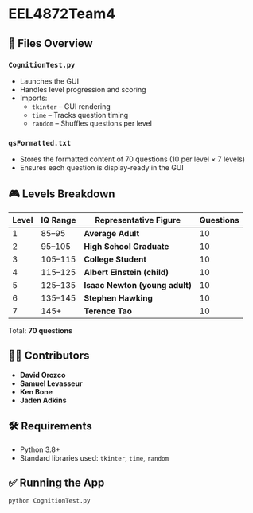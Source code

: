 # EEL4872Team4


## 📁 Files Overview

### `CognitionTest.py`

- Launches the GUI
- Handles level progression and scoring
- Imports:  
  - `tkinter` – GUI rendering  
  - `time` – Tracks question timing  
  - `random` – Shuffles questions per level

### `qsFormatted.txt`

- Stores the formatted content of 70 questions (10 per level × 7 levels)
- Ensures each question is display-ready in the GUI

## 🎮 Levels Breakdown

| Level | IQ Range        | Representative Figure           | Questions |
|-------|------------------|----------------------------------|-----------|
| 1     | 85–95            | **Average Adult**                | 10        |
| 2     | 95–105           | **High School Graduate**         | 10        |
| 3     | 105–115          | **College Student**              | 10        |
| 4     | 115–125          | **Albert Einstein (child)**      | 10        |
| 5     | 125–135          | **Isaac Newton (young adult)**   | 10        |
| 6     | 135–145          | **Stephen Hawking**              | 10        |
| 7     | 145+             | **Terence Tao**                  | 10        |

Total: **70 questions**

## 👨‍💻 Contributors

- **David Orozco** 
- **Samuel Levasseur**
- **Ken Bone**
- **Jaden Adkins** 

## 🛠 Requirements

- Python 3.8+
- Standard libraries used: `tkinter`, `time`, `random`

## ✅ Running the App

```bash
python CognitionTest.py
